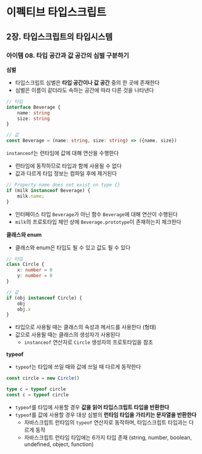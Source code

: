 # 이펙티브 타입스크립트
## 2장. 타입스크립트의 타입시스템
### 아이템 08. 타입 공간과 값 공간의 심벌 구분하기

**심벌**
- 타입스크립트 심벌은 **타입 공간이나 값 공간** 중의 한 곳에 존재한다
- 심벌은 이름이 같더라도 속하는 공간에 따라 다른 것을 나타낸다

```typescript
// 타입
interface Beverage {
    name: string
    size: string
}

// 값
const Beverage = (name: string, size: string) => ({name, size})
```

`instanceof`는 런타임에 값에 대해 연산을 수행한다
- 런타임에 동작하므로 타입과 함께 사용될 수 없다
- 값과 다르게 타입 정보는 컴파일 후에 제거된다
```typescript
// Property name does not exist on type {}
if (milk instanceof Beverage) {
    milk.name;
}
```
- 인터페이스 타입 `Beverage`가 아닌 함수 `Beverage`에 대해 연산이 수행된다
- `milk`의 프로토타입 체인 상에 `Beverage.prototype`이 존재하는지 체크한다

**클래스와 enum**
- 클래스와 enum은 타입도 될 수 있고 값도 될 수 있다

```typescript
// 타입
class Circle {
    x: number = 0
    y: number = 0
}

// 값
if (obj instanceof Circle) {
    obj
    obj.x
}
```
- 타입으로 사용될 때는 클래스의 속성과 메서드를 사용한다 (형태)
- 값으로 사용될 때는 클래스의 생성자가 사용된다
  - `instanceof` 연산자로 `Circle` 생성자의 프로토타입을 참조

**typeof**
- `typeof`는 타입에 쓰일 때와 값에 쓰일 때 다르게 동작한다

```typescript
const circle = new Circle()

type c = typeof circle
const c = typeof circle
```
- `typeof`를 타입에 사용할 경우 **값을 읽어 타입스크립트 타입을 반환한다**
- `typeof`를 값에 사용할 경우 대상 심벌의 **런타임 타입을 가리키는 문자열을 반환한다**
  - 자바스크립트 런타임의 `typeof` 연산자로 동작하며, 타입스크립트 타입과는 다르게 동작
  - 자바스크립트 런타임 타입에는 6가지 타입 존재 (string, number, boolean, undefined, object, function) 